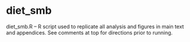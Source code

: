 # diet_smb
diet_smb.R – R script used to replicate all analysis and figures in main text and appendices. See comments at top for directions prior to running.
